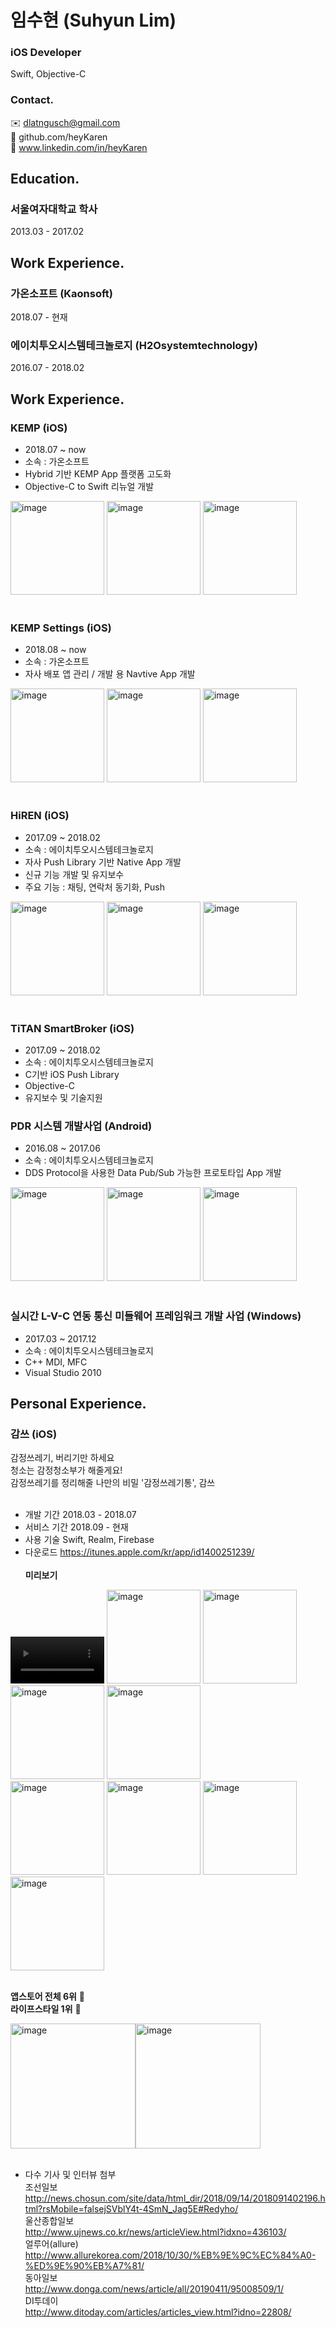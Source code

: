 #  임수현 (Suhyun Lim)
### iOS Developer 
Swift, Objective-C<br/>

### Contact.
 ✉️ dlatngusch@gmail.com<br/>
📍 github.com/heyKaren<br/>
🔗 www.linkedin.com/in/heyKaren<br/>

## Education.
### 서울여자대학교 학사<br/>
2013.03 - 2017.02<br/>

## Work Experience.
### 가온소프트 (Kaonsoft)<br/>
2018.07 - 현재<br/>

### 에이치투오시스템테크놀로지 (H2Osystemtechnology)<br/>
2016.07 - 2018.02<br/>

## Work Experience.
### KEMP (iOS)<br/>
- 2018.07 ~ now
- 소속 : 가온소프트
- Hybrid 기반 KEMP App 플랫폼 고도화
- Objective-C to Swift 리뉴얼 개발

<div>
<img width="150" alt="image" src="./KEMP/1.png">
<img width="150" alt="image" src="./KEMP/2.png">
<img width="150" alt="image" src="./KEMP/3.png">
</div><br/>

### KEMP Settings (iOS)<br/>
- 2018.08 ~ now
- 소속 : 가온소프트
- 자사 배포 앱 관리 / 개발 용 Navtive App 개발

<div>
<img width="150" alt="image" src="./KEMPSettings/1.png">
<img width="150" alt="image" src="./KEMPSettings/2.png">
<img width="150" alt="image" src="./KEMPSettings/3.png">
</div><br/>

### HiREN (iOS)<br/>
- 2017.09 ~ 2018.02
- 소속 : 에이치투오시스템테크놀로지
- 자사 Push Library  기반 Native App 개발
- 신규 기능 개발 및 유지보수
- 주요 기능 : 채팅, 연락처 동기화, Push

<div>
<img width="150" alt="image" src="./HiREN/img_HiREN_01.png">
<img width="150" alt="image" src="./HiREN/img_HiREN_02.png">
<img width="150" alt="image" src="./HiREN/img_HiREN_03.png">
</div><br/>

### TiTAN SmartBroker (iOS)<br/>
- 2017.09 ~ 2018.02
- 소속 : 에이치투오시스템테크놀로지
- C기반 iOS Push Library
- Objective-C
- 유지보수 및 기술지원

### PDR 시스템 개발사업 (Android)<br/>
- 2016.08 ~ 2017.06
- 소속 : 에이치투오시스템테크놀로지
- DDS Protocol을 사용한 Data Pub/Sub 가능한 프로토타입 App 개발

<div>
<img width="150" alt="image" src="./DDS/img_DDS_01.png">
<img width="150" alt="image" src="./DDS/img_DDS_02.png">
<img width="150" alt="image" src="./DDS/img_DDS_03.png">
</div><br/>

### 실시간 L-V-C 연동 통신 미들웨어 프레임워크 개발 사업 (Windows)<br/>
- 2017.03 ~ 2017.12
- 소속 : 에이치투오시스템테크놀로지
- C++ MDI, MFC
- Visual Studio 2010

## Personal Experience.
### 감쓰 (iOS)<br/>
감정쓰레기, 버리기만 하세요<br/>
청소는 감정청소부가 해줄게요!<br/>
감정쓰레기를 정리해줄 나만의 비밀 '감정쓰레기통', 감쓰<br/><br/>
- 개발 기간 2018.03 - 2018.07<br/>
- 서비스 기간 2018.09 - 현재<br/>
- 사용 기술 Swift, Realm, Firebase<br/>
- 다운로드 <https://itunes.apple.com/kr/app/id1400251239/><br/><br/>
**미리보기**<br/>
<div>
<video width="150" controls="controls" autoplay="autoplay">
<source src="./emotiontrash/preview_iphonex.mp4"/>
</video>
<img width="150" alt="image" src="./emotiontrash/iphonexsm_preview_02.png">
<img width="150" alt="image" src="./emotiontrash/iphonexsm_preview_03.png">
<img width="150" alt="image" src="./emotiontrash/iphonexsm_preview_04.png">
<img width="150" alt="image" src="./emotiontrash/iphonexsm_preview_05.png">
</div>
<div>
<img width="150" alt="image" src="./emotiontrash/iphonexsm_preview_06.png">
<img width="150" alt="image" src="./emotiontrash/iphonexsm_preview_07.png">
<img width="150" alt="image" src="./emotiontrash/iphonexsm_preview_08.png">
<img width="150" alt="image" src="./emotiontrash/iphonexsm_preview_09.png">
</div><br/>

**앱스토어 전체 6위** 🥳<br/>
**라이프스타일 1위**  🥳<br/>
<div>
<img width="200" alt="image" src="./emotiontrash/img_emotiontrash_01.png"><img width="200" alt="image" src="./emotiontrash/img_emotiontrash_00.png">
</div><br/> 

- 다수 기사 및 인터뷰 첨부<br/> 
조선일보 <br/>
<http://news.chosun.com/site/data/html_dir/2018/09/14/2018091402196.html?rsMobile=falsejSVblY4t-4SmN_Jag5E#Redyho/><br/>
울산종합일보 <br/> 
<http://www.ujnews.co.kr/news/articleView.html?idxno=436103/><br/>
얼루어(allure) <br/> 
<http://www.allurekorea.com/2018/10/30/%EB%9E%9C%EC%84%A0-%ED%9E%90%EB%A7%81/><br/>
동아일보 <br/> 
<http://www.donga.com/news/article/all/20190411/95008509/1/><br/>
DI투데이 <br/> 
<http://www.ditoday.com/articles/articles_view.html?idno=22808/><br/>

